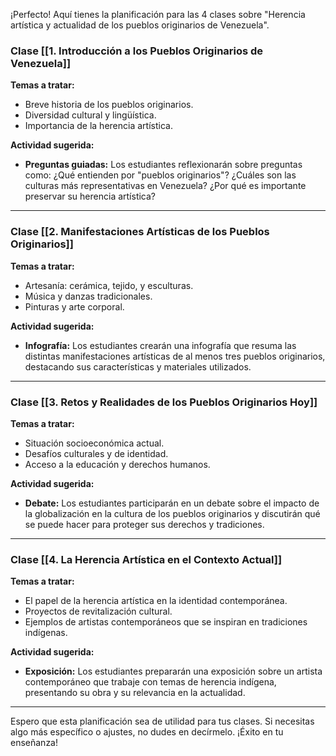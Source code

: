 ¡Perfecto! Aquí tienes la planificación para las 4 clases sobre "Herencia artística y actualidad de los pueblos originarios de Venezuela".

### Clase [[1. Introducción a los Pueblos Originarios de Venezuela]]

**Temas a tratar:**

- Breve historia de los pueblos originarios.
- Diversidad cultural y lingüística.
- Importancia de la herencia artística.

**Actividad sugerida:**

- **Preguntas guiadas:** Los estudiantes reflexionarán sobre preguntas como: ¿Qué entienden por "pueblos originarios"? ¿Cuáles son las culturas más representativas en Venezuela? ¿Por qué es importante preservar su herencia artística?

---

### Clase [[2. Manifestaciones Artísticas de los Pueblos Originarios]]

**Temas a tratar:**

- Artesanía: cerámica, tejido, y esculturas.
- Música y danzas tradicionales.
- Pinturas y arte corporal.

**Actividad sugerida:**

- **Infografía:** Los estudiantes crearán una infografía que resuma las distintas manifestaciones artísticas de al menos tres pueblos originarios, destacando sus características y materiales utilizados.

---

### Clase [[3. Retos y Realidades de los Pueblos Originarios Hoy]]

**Temas a tratar:**

- Situación socioeconómica actual.
- Desafíos culturales y de identidad.
- Acceso a la educación y derechos humanos.

**Actividad sugerida:**

- **Debate:** Los estudiantes participarán en un debate sobre el impacto de la globalización en la cultura de los pueblos originarios y discutirán qué se puede hacer para proteger sus derechos y tradiciones.

---

### Clase [[4. La Herencia Artística en el Contexto Actual]]

**Temas a tratar:**

- El papel de la herencia artística en la identidad contemporánea.
- Proyectos de revitalización cultural.
- Ejemplos de artistas contemporáneos que se inspiran en tradiciones indígenas.

**Actividad sugerida:**

- **Exposición:** Los estudiantes prepararán una exposición sobre un artista contemporáneo que trabaje con temas de herencia indígena, presentando su obra y su relevancia en la actualidad.

---

Espero que esta planificación sea de utilidad para tus clases. Si necesitas algo más específico o ajustes, no dudes en decírmelo. ¡Éxito en tu enseñanza!